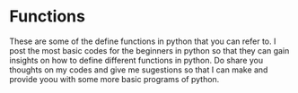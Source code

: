 # Functions
These are some of the define functions in python that you can refer to.
I post the most basic codes for the beginners in python so that they can gain insights on how to define different functions in python.
Do share you thoughts on my codes and give me sugestions so that I can make and provide yoou with some more basic programs of python.
